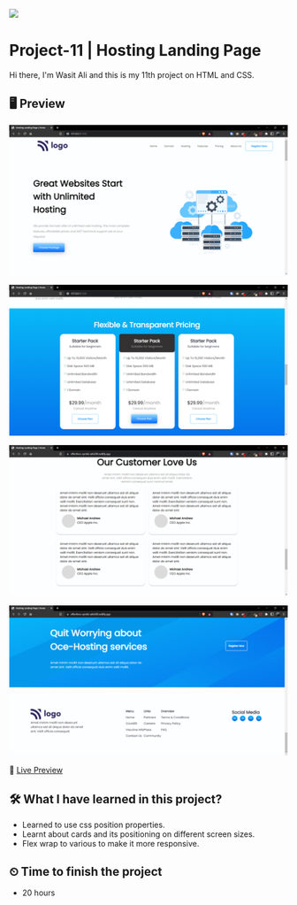 ![](https://img.shields.io/badge/Technologies-HTML--CSS-orange)

# Project-11 | Hosting Landing Page

Hi there,
I'm Wasit Ali and this is my 11th project on HTML and CSS.

## 🖥 Preview

![](./assets/2022-10-14-15-30-27.png)

![](./assets/2022-10-14-15-30-01.png)

![](./assets/2022-10-14-15-32-53.png)

![](./assets/2022-10-14-15-33-57.png)

🚀 [Live Preview](https://live-class-project-11-silk.vercel.app/)

## 🛠️ What I have learned in this project?

- Learned to use css position properties.
- Learnt about cards and its positioning on different screen sizes.
- Flex wrap to various to make it more responsive.

## ⏲ Time to finish the project

- 20 hours
